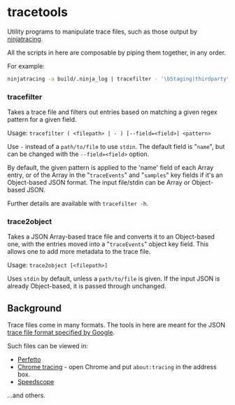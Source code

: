 # tracetools
Utility programs to manipulate trace files, such as those output by [ninjatracing](https://github.com/nico/ninjatracing).

All the scripts in here are composable by piping them together, in any order.

For example:
```bash
ninjatracing -a build/.ninja_log | tracefilter - '\bStaging|thirdparty\b' | trace2object > trace.json
```


### tracefilter

Takes a trace file and filters out entries based on matching a given regex pattern for a given field.

Usage: `tracefilter ( <filepath> | - ) [--field=<field>] <pattern>`

Use `-` instead of a `path/to/file` to use `stdin`. The default field is "`name`", but can
be changed with the `--field=<field>` option.

By default, the given pattern is applied to the 'name' field of each Array
entry, or of the Array in the "`traceEvents`" and "`samples`" key fields if it's
an Object-based JSON format. The input file/stdin can be Array or Object-based JSON.

Further details are available with `tracefilter -h`.


### trace2object

Takes a JSON Array-based trace file and converts it to an Object-based one, with the
entries moved into a "`traceEvents`" object key field. This allows one to add more
metadata to the trace file.

Usage: `trace2object [<filepath>]`

Uses `stdin` by default, unless a `path/to/file` is given. If the input JSON is already
Object-based, it is passed through unchanged.


## Background

Trace files come in many formats. The tools in here are meant for the JSON [trace file
format specified by Google](https://docs.google.com/document/d/1CvAClvFfyA5R-PhYUmn5OOQtYMH4h6I0nSsKchNAySU/preview).

Such files can be viewed in:
* [Perfetto](https://ui.perfetto.dev/)
* [Chrome tracing](chrome://tracing/) - open Chrome and put `about:tracing` in the address box.
* [Speedscope](https://www.speedscope.app)

...and others.
